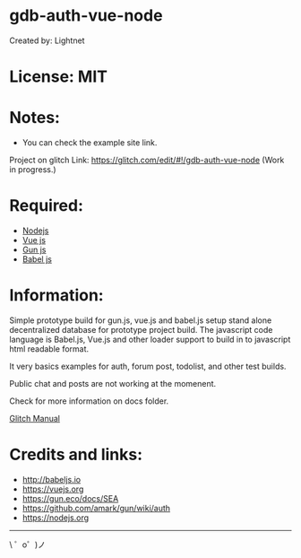 # gdb-auth-vue-node

 Created by: Lightnet

# License: MIT

# Notes:
 * You can check the example site link.

Project on glitch Link: https://glitch.com/edit/#!/gdb-auth-vue-node (Work in progress.)

# Required:
 * [Nodejs](https://nodejs.org)
 * [Vue js](https://vuejs.org/)
 * [Gun js](https://gun.eco)
 * [Babel js](https://babeljs.io/)

# Information:
 Simple prototype build for gun.js, vue.js and babel.js setup stand alone decentralized database for prototype project build. The javascript code language is Babel.js, Vue.js and other loader support to build in to javascript html readable format.
 
 It very basics examples for auth, forum post, todolist, and other test builds.

 Public chat and posts are not working at the momenent.

 Check for more information on docs folder.

 [Glitch Manual](docs/glitch.md)
 

# Credits and links:
 * http://babeljs.io
 * https://vuejs.org
 * https://gun.eco/docs/SEA
 * https://github.com/amark/gun/wiki/auth
 * https://nodejs.org

-------------------

\ ゜o゜)ノ
